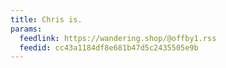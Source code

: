 ```yaml
---
title: Chris is.
params:
  feedlink: https://wandering.shop/@offby1.rss
  feedid: cc43a1184df8e681b47d5c2435505e9b
---
```

